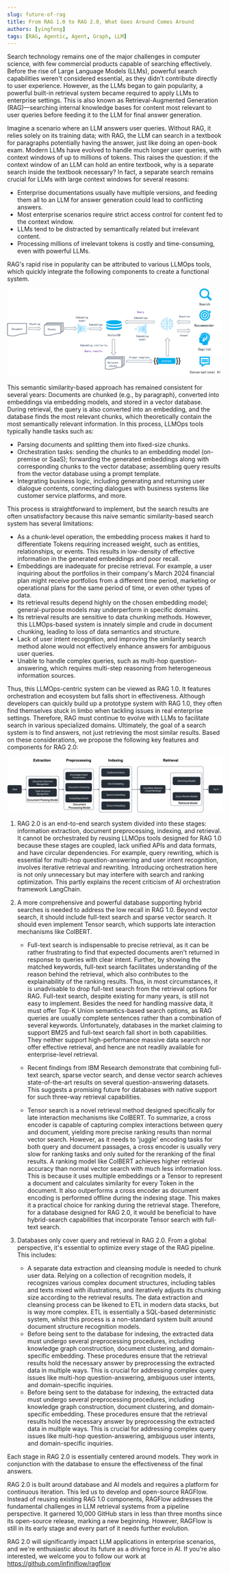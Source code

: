 ```yaml
---
slug: future-of-rag
title: From RAG 1.0 to RAG 2.0, What Goes Around Comes Around
authors: [yingfeng]
tags: [RAG, Agentic, Agent, Graph, LLM]
---
```


Search technology remains one of the major challenges in computer science, with few commercial products capable of searching effectively. Before the rise of Large Language Models (LLMs), powerful search capabilities weren't considered essential, as they didn't contribute directly to user experience. However, as the LLMs began to gain popularity, a powerful built-in retrieval system became required to apply LLMs to enterprise settings. This is also known as Retrieval-Augmented Generation (RAG)—searching internal knowledge bases for content most relevant to user queries before feeding it to the LLM for final answer generation.<!--truncate-->

Imagine a scenario where an LLM answers user queries. Without RAG, it relies solely on its training data; with RAG, the LLM can search in a textbook for paragraphs potentially having the answer, just like doing an open-book exam. Modern LLMs have evolved to handle much longer user queries, with context windows of up to millions of tokens. This raises the question: if the context window of an LLM can hold an entire textbook, why is a separate search inside the textbook necessary? In fact, a separate search remains crucial for LLMs with large context windows for several reasons:

- Enterprise documentations usually have multiple versions, and feeding them all to an LLM for answer generation could lead to conflicting answers.
- Most enterprise scenarios require strict access control for content fed to the context window.
- LLMs tend to be distracted by semantically related but irrelevant content.
- Processing millions of irrelevant tokens is costly and time-consuming, even with powerful LLMs. 

RAG's rapid rise in popularity can be attributed to various LLMOps tools, which quickly integrate the following components to create a functional system. 

![](./naive_rag_llmops.PNG)

This semantic similarity-based approach has remained consistent for several years: Documents are chunked (e.g., by paragraph), converted into embeddings via embedding models, and stored in a vector database. During retrieval, the query is also converted into an embedding, and the database finds the most relevant chunks, which theoretically contain the most semantically relevant information. In this process, LLMOps tools typically handle tasks such as:

- Parsing documents and splitting them into fixed-size chunks.
- Orchestration tasks: sending the chunks to an embedding model (on-premise or SaaS); forwarding the generated embeddings along with corresponding chunks to the vector database; assembling query results from the vector database using a prompt template.
- Integrating business logic, including generating and returning user dialogue contents, connecting dialogues with business systems like customer service platforms, and more.

This process is straightforward to implement, but the search results are often unsatisfactory because this naive semantic similarity-based search system has several limitations:

- As a chunk-level operation, the embedding process makes it hard to differentiate Tokens requiring increased weight, such as entities, relationships, or events. This results in low-density of effective information in the generated embeddings and poor recall.
- Embeddings are inadequate for precise retrieval. For example, a user inquiring about the portfolios in their company's March 2024 financial plan might receive portfolios from a different time period, marketing or operational plans for the same period of time, or even other types of data.
- Its retrieval results depend highly on the chosen embedding model; general-purpose models may underperform in specific domains.
- Its retrieval results are sensitive to data chunking methods. However, this LLMOps-based system is innately simple and crude in document chunking, leading to loss of data semantics and structure. 
- Lack of user intent recognition, and improving the similarity search method alone would not effectively enhance answers for ambiguous user queries.
- Unable to handle complex queries, such as multi-hop question-answering, which requires multi-step reasoning from heterogeneous information sources.

Thus, this LLMOps-centric system can be viewed as RAG 1.0. It features orchestration and ecosystem but falls short in effectiveness. Although developers can quickly build up a prototype system with RAG 1.0, they often find themselves stuck in limbo when tackling issues in real enterprise settings. Therefore, RAG must continue to evolve with LLMs to facilitate search in various specialized domains. Ultimately, the goal of a search system is to find answers, not just retrieving the most similar results. Based on these considerations, we propose the following key features and components for RAG 2.0:

![](./rag20_stages.PNG)

1. RAG 2.0 is an end-to-end search system divided into these stages: information extraction, document preprocessing, indexing, and retrieval. It cannot be orchestrated by reusing LLMOps tools designed for RAG 1.0 because these stages are coupled, lack unified APIs and data formats, and have circular dependencies. For example, query rewriting, which is essential for multi-hop question-answering and user intent recognition, involves iterative retrieval and rewriting. Introducing orchestration here is not only unnecessary but may interfere with search and ranking optimization. This partly explains the recent criticism of AI orchestration framework LangChain.

2. A more comprehensive and powerful database supporting hybrid searches is needed to address the low recall in RAG 1.0. Beyond vector search, it should include full-text search and sparse vector search. It should even implement Tensor search, which supports late interaction mechanisms like ColBERT.

   - Full-text search is indispensable to precise retrieval, as it can be rather frustrating to find that expected documents aren't returned in response to queries with clear intent. Further, by showing the matched keywords, full-text search facilitates understanding of the reason behind the retrieval, which also contributes to the explainability of the ranking results. Thus, in most circumstances, it is unadvisable to drop full-text search from the retrieval options for RAG. Full-text search, despite existing for many years, is still not easy to implement. Besides the need for handling massive data,  it must offer Top-K Union semantics-based search options, as RAG queries are usually complete sentences rather than a combination of several keywords. Unfortunately, databases in the market claiming to support BM25 and full-text search fall short in both capabilities. They neither support high-performance massive data search nor offer effective retrieval, and hence are not readily available for enterprise-level retrieval. 

   - Recent findings from IBM Research demonstrate that combining full-text search, sparse vector search, and dense vector search achieves state-of-the-art results on several question-answering datasets. This suggests a promising future for databases with native support for such three-way retrieval capabilities.

   - Tensor search is a novel retrieval method designed specifically for late interaction mechanisms like ColBERT. To summarize, a cross encoder is capable of capturing complex interactions between query and document, yielding more precise ranking results than normal vector search. However, as it needs to 'juggle' encoding tasks for both query and document passages, a cross encoder is usually very slow for ranking tasks and only suited for the reranking of the final results. A ranking model like ColBERT achieves higher retrieval accuracy than normal vector search with much less information loss. This is because it uses multiple embeddings or a Tensor to represent a document and calculates similarity for every Token in the document. It also outperforms a cross encoder as document encoding is performed offline during the indexing stage. This makes it a practical choice for ranking during the retrieval stage. Therefore, for a database designed for RAG 2.0, it would be beneficial to have hybrid-search capabilities that incorporate Tensor search with full-text search.

3. Databases only cover query and retrieval in RAG 2.0. From a global perspective, it's essential to optimize every stage of the RAG pipeline. This includes:

   - A separate data extraction and cleansing module is needed to chunk user data. Relying on a collection of recognition models, it recognizes various complex document structures, including tables and texts mixed with illustrations, and iteratively adjusts its chunking size according to the retrieval results. The data extraction and cleansing process can be likened to ETL in modern data stacks, but is way more complex. ETL is essentially a SQL-based deterministic system, whilst this process is a non-standard system built around document structure recognition models.
   - Before being sent to the database for indexing, the extracted data must undergo several preprocessing procedures, including knowledge graph construction, document clustering, and domain-specific embedding. These procedures ensure that the retrieval results hold the necessary answer by preprocessing the extracted data in multiple ways. This is crucial for addressing complex query issues like multi-hop question-answering, ambiguous user intents, and domain-specific inquiries. 
   - Before being sent to the database for indexing, the extracted data must undergo several preprocessing procedures, including knowledge graph construction, document clustering, and domain-specific embedding. These procedures ensure that the retrieval results hold the necessary answer by preprocessing the extracted data in multiple ways. This is crucial for addressing complex query issues like multi-hop question-answering, ambiguous user intents, and domain-specific inquiries. 

   

Each stage in RAG 2.0 is essentially centered around models. They work in conjunction with the database to ensure the effectiveness of the final answers.

RAG 2.0 is built around database and AI models and requires a platform for continuous iteration. This led us to develop and open-source RAGFlow. Instead of reusing existing RAG 1.0 components, RAGFlow addresses the fundamental challenges in LLM retrieval systems from a pipeline perspective. It garnered 10,000 GitHub stars in less than three months since its open-source release, marking a new beginning. However, RAGFlow is still in its early stage and every part of it needs further evolution. 

RAG 2.0 will significantly impact LLM applications in enterprise scenarios, and we're enthusiastic about its future as a driving force in AI. If you're also interested, we welcome you to follow our work at https://github.com/infiniflow/ragflow
